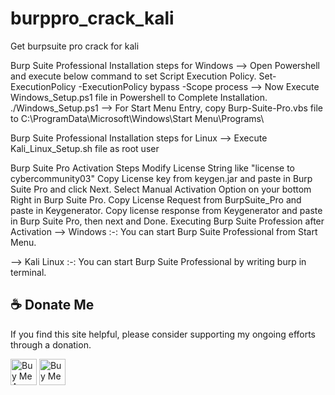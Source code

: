 # burppro_crack_kali
Get burpsuite pro crack for kali

Burp Suite Professional Installation steps for Windows
--> Open Powershell and execute below command to set Script Execution Policy. Set-ExecutionPolicy -ExecutionPolicy bypass -Scope process --> Now Execute Windows_Setup.ps1 file in Powershell to Complete Installation. ./Windows_Setup.ps1 --> For Start Menu Entry, copy Burp-Suite-Pro.vbs file to C:\ProgramData\Microsoft\Windows\Start Menu\Programs\

Burp Suite Professional Installation steps for Linux
--> Execute Kali_Linux_Setup.sh file as root user

Burp Suite Pro Activation Steps
Modify License String like "license to cybercommunity03"
Copy License key from keygen.jar and paste in Burp Suite Pro and click Next.
Select Manual Activation Option on your bottom Right in Burp Suite Pro.
Copy License Request from BurpSuite_Pro and paste in Keygenerator.
Copy license response from Keygenerator and paste in Burp Suite Pro, then next and Done.
Executing Burp Suite Profession after Activation
--> Windows :-: You can start Burp Suite Professional from Start Menu.

--> Kali Linux :-: You can start Burp Suite Professional by writing burp in terminal.

## :coffee: Donate Me

If you find this site helpful, please consider supporting my ongoing efforts through a donation.

<a href="https://www.buymeacoffee.com/b4ckd00r" target="_blank"><img src="https://cdn.buymeacoffee.com/buttons/v2/default-yellow.png" alt="Buy Me A Coffee" style="height: 42px !important;" ></a>
<a href='https://ko-fi.com/b4ckd00r' target='_blank'><img height='42' style='border:0px;height:42px;' src='https://storage.ko-fi.com/cdn/kofi1.png?v=3' border='0' alt='Buy Me a Coffee at ko-fi.com' /></a>

          
